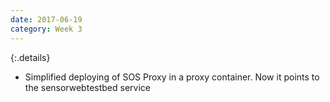 ```yaml
---
date: 2017-06-19
category: Week 3
---
```


{:.details}
- Simplified deploying of SOS Proxy in a proxy container. Now it points to the sensorwebtestbed service
